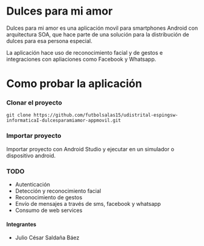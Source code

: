 # Dulces para mi amor
Dulces para mi amor  es una aplicación movil para smartphones Android con arquitectura SOA, que hace parte de una solución para la distribución de dulces para esa persona especial.

La aplicación hace uso de reconocimiento  facial y  de gestos e integraciones con apliaciones como Facebook y Whatsapp.

# Como probar la aplicación
### Clonar el proyecto
```
git clone https://github.com/futbolsalas15/udistrital-espingsw-informaticaI-dulcesparamiamor-appmovil.git
``` 
### Importar proyecto
Importar proyecto  con Android Studio y ejecutar en un simulador o dispositivo android. 



### TODO
* Autenticación
* Detección y reconocimiento facial
* Reconocimiento de gestos
* Envío de mensajes a través de sms, facebook y whatsapp
* Consumo de web services


#### Integrantes
* Julio César Saldaña Báez


 



